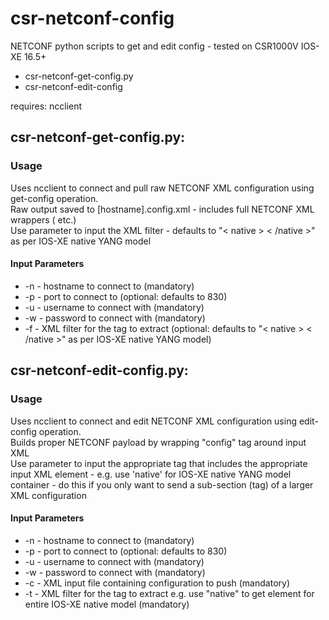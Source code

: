 # csr-netconf-config
NETCONF python scripts to get and edit config - tested on CSR1000V IOS-XE 16.5+  
* csr-netconf-get-config.py
* csr-netconf-edit-config

requires: ncclient

## csr-netconf-get-config.py:
### Usage
Uses ncclient to connect and pull raw NETCONF XML configuration using get-config operation.  
Raw output saved to [hostname].config.xml - includes full NETCONF XML wrappers (<reply> etc.)  
Use parameter to input the XML filter - defaults to "< native > < /native >" as per IOS-XE native YANG model

#### Input Parameters
 * -n - hostname to connect to (mandatory)
 * -p - port to connect to (optional: defaults to 830)
 * -u - username to connect with (mandatory)
 * -w - password to connect with (mandatory)
 * -f - XML filter for the tag to extract (optional: defaults to "< native > < /native >" as per IOS-XE native YANG model)

## csr-netconf-edit-config.py:
### Usage
Uses ncclient to connect and edit NETCONF XML configuration using edit-config operation.  
Builds proper NETCONF payload by wrapping "config" tag around input XML  
Use parameter to input the appropriate tag that includes the appropriate input XML element - e.g. use 'native' for IOS-XE native YANG model container - do this if you only want to send a sub-section (tag) of a larger XML  configuration  

#### Input Parameters
 * -n - hostname to connect to (mandatory)
 * -p - port to connect to (optional: defaults to 830)
 * -u - username to connect with (mandatory)
 * -w - password to connect with (mandatory)
 * -c - XML input file containing configuration to push (mandatory)
 * -t - XML filter for the tag to extract e.g. use "native" to get element for entire IOS-XE native model  (mandatory)
